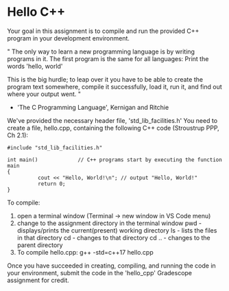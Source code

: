 # Hello C++

Your goal in this assignment is to compile and run the provided C++ program in your development environment. 

"
The only way to learn a new programming language is by writing programs in it. 
The first program is the same for all languages: Print the words 'hello, world' 

This is the big hurdle; to leap over it you have to be able to create the program text somewhere,
compile it successfully, load it, run it, and find out where your output went.
"
- 'The C Programming Language', Kernigan and Ritchie

We've provided the necessary header file, 'std_lib_facilities.h' 
You need to create a file, hello.cpp, containing the following C++ code (Stroustrup PPP, Ch 2.1):
```
#include "std_lib_facilities.h"

int main()             // C++ programs start by executing the function main
{
          cout << "Hello, World!\n"; // output "Hello, World!"
          return 0;
}
```

To compile:
1. open a terminal window (Terminal -> new window in VS Code menu)
2. change to the assignment directory in the terminal window
   pwd - displays/prints the current(present) working directory
   ls - lists the files in that directory
   cd <directoryName>  - changes to that directory
   cd .. - changes to the parent directory
3. To compile hello.cpp: g++ -std=c++17 hello.cpp

Once you have succeeded in creating, compiling, and running the code in your environment, submit the code in the 'hello_cpp' Gradescope assignment for credit.


